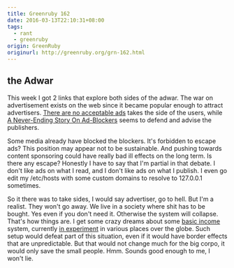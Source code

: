 ```yaml
---
title: Greenruby 162
date: 2016-03-13T22:10:31+08:00
tags:
  - rant
  - greenruby
origin: GreenRuby
originurl: http://greenruby.org/grn-162.html
---
```

## the Adwar

This week I got 2 links that explore both sides of the adwar. The war on
advertisement exists on the web since it became popular enough to attract
advertisers. [There are no acceptable ads][noads] takes the side of the users,
while [A Never-Ending Story On Ad-Blockers][adblockers] seems to defend and
advise the publishers.

Some media already have blocked the blockers. It's forbidden to escape ads?
This position may appear not to be sustainable. And pushing towards content
sponsoring could have really bad ill effects on the long term. Is there any
escape? Honestly I have to say that I'm partial in that debate. I don't like
ads on what I read, and I don't like ads on what I publish. I even go edit my
/etc/hosts with some custom domains to resolve to 127.0.0.1 sometimes.

So it there was to take sides, I would say advertiser, go to hell. But I'm a
realist. They won't go away. We live in a society where shit has to be bought.
Yes even if you don't need it. Otherwise the system will collapse. That's how
things are. I get some crazy dreams about some [basic income][basicincome]
system, currently [in experiment][basicworld] in various places over the
globe. Such setup would defeat part of this situation, even if it would have
border effects that are unpredictable. But that would not change much for the
big corpo, it would only save the small people. Hmm. Sounds good enough to me,
I won't lie.

[noads]: https://github.com/fivefilters/block-ads/wiki/There-are-no-acceptable-ads
[adblockers]: https://www.smashingmagazine.com/2016/03/never-ending-story-ad-blockers
[basicincome]: https://en.wikipedia.org/wiki/Basic_income
[basicworld]: https://en.wikipedia.org/wiki/Basic_income_around_the_world
